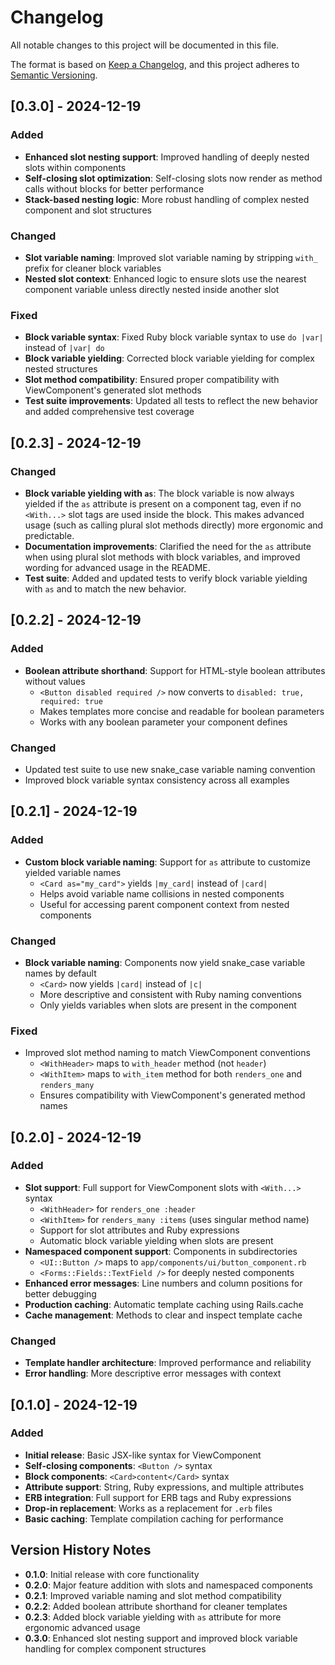 # Changelog

All notable changes to this project will be documented in this file.

The format is based on [Keep a Changelog](https://keepachangelog.com/en/1.0.0/),
and this project adheres to [Semantic Versioning](https://semver.org/spec/v2.0.0.html).

## [0.3.0] - 2024-12-19

### Added

- **Enhanced slot nesting support**: Improved handling of deeply nested slots within components
- **Self-closing slot optimization**: Self-closing slots now render as method calls without blocks for better performance
- **Stack-based nesting logic**: More robust handling of complex nested component and slot structures

### Changed

- **Slot variable naming**: Improved slot variable naming by stripping `with_` prefix for cleaner block variables
- **Nested slot context**: Enhanced logic to ensure slots use the nearest component variable unless directly nested inside another slot

### Fixed

- **Block variable syntax**: Fixed Ruby block variable syntax to use `do |var|` instead of `|var| do`
- **Block variable yielding**: Corrected block variable yielding for complex nested structures
- **Slot method compatibility**: Ensured proper compatibility with ViewComponent's generated slot methods
- **Test suite improvements**: Updated all tests to reflect the new behavior and added comprehensive test coverage

## [0.2.3] - 2024-12-19

### Changed

- **Block variable yielding with `as`**: The block variable is now always yielded if the `as` attribute is present on a component tag, even if no `<With...>` slot tags are used inside the block. This makes advanced usage (such as calling plural slot methods directly) more ergonomic and predictable.
- **Documentation improvements**: Clarified the need for the `as` attribute when using plural slot methods with block variables, and improved wording for advanced usage in the README.
- **Test suite**: Added and updated tests to verify block variable yielding with `as` and to match the new behavior.

## [0.2.2] - 2024-12-19

### Added

- **Boolean attribute shorthand**: Support for HTML-style boolean attributes without values
  - `<Button disabled required />` now converts to `disabled: true, required: true`
  - Makes templates more concise and readable for boolean parameters
  - Works with any boolean parameter your component defines

### Changed

- Updated test suite to use new snake_case variable naming convention
- Improved block variable syntax consistency across all examples

## [0.2.1] - 2024-12-19

### Added

- **Custom block variable naming**: Support for `as` attribute to customize yielded variable names
  - `<Card as="my_card">` yields `|my_card|` instead of `|card|`
  - Helps avoid variable name collisions in nested components
  - Useful for accessing parent component context from nested components

### Changed

- **Block variable naming**: Components now yield snake_case variable names by default
  - `<Card>` now yields `|card|` instead of `|c|`
  - More descriptive and consistent with Ruby naming conventions
  - Only yields variables when slots are present in the component

### Fixed

- Improved slot method naming to match ViewComponent conventions
  - `<WithHeader>` maps to `with_header` method (not `header`)
  - `<WithItem>` maps to `with_item` method for both `renders_one` and `renders_many`
  - Ensures compatibility with ViewComponent's generated method names

## [0.2.0] - 2024-12-19

### Added

- **Slot support**: Full support for ViewComponent slots with `<With...>` syntax
  - `<WithHeader>` for `renders_one :header`
  - `<WithItem>` for `renders_many :items` (uses singular method name)
  - Support for slot attributes and Ruby expressions
  - Automatic block variable yielding when slots are present
- **Namespaced component support**: Components in subdirectories
  - `<UI::Button />` maps to `app/components/ui/button_component.rb`
  - `<Forms::Fields::TextField />` for deeply nested components
- **Enhanced error messages**: Line numbers and column positions for better debugging
- **Production caching**: Automatic template caching using Rails.cache
- **Cache management**: Methods to clear and inspect template cache

### Changed

- **Template handler architecture**: Improved performance and reliability
- **Error handling**: More descriptive error messages with context

## [0.1.0] - 2024-12-19

### Added

- **Initial release**: Basic JSX-like syntax for ViewComponent
- **Self-closing components**: `<Button />` syntax
- **Block components**: `<Card>content</Card>` syntax
- **Attribute support**: String, Ruby expressions, and multiple attributes
- **ERB integration**: Full support for ERB tags and Ruby expressions
- **Drop-in replacement**: Works as a replacement for `.erb` files
- **Basic caching**: Template compilation caching for performance

## Version History Notes

- **0.1.0**: Initial release with core functionality
- **0.2.0**: Major feature addition with slots and namespaced components
- **0.2.1**: Improved variable naming and slot method compatibility
- **0.2.2**: Added boolean attribute shorthand for cleaner templates
- **0.2.3**: Added block variable yielding with `as` attribute for more ergonomic advanced usage
- **0.3.0**: Enhanced slot nesting support and improved block variable handling for complex component structures

